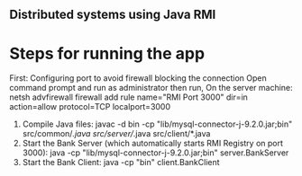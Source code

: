 ## Distributed systems using Java RMI

# Steps for running the app
First: 
Configuring port to  avoid firewall blocking the connection
Open command prompt and run as administrator then run,
On the server machine:   
netsh advfirewall firewall add rule name="RMI Port 3000" dir=in action=allow protocol=TCP localport=3000

1. Compile Java files: 
  javac -d bin -cp "lib/mysql-connector-j-9.2.0.jar;bin" src/common/*.java src/server/*.java src/client/*.java
2. Start the Bank Server (which automatically starts RMI Registry on port 3000): 
  java -cp "lib/mysql-connector-j-9.2.0.jar;bin" server.BankServer
3. Start the Bank Client: 
  java -cp "bin" client.BankClient
